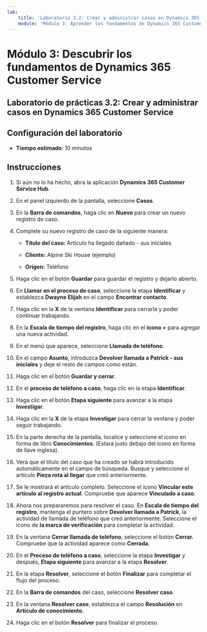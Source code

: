 ```yaml
---
lab:
    title: 'Laboratorio 3.2: Crear y administrar casos en Dynamics 365 Customer Service'
    module: 'Módulo 3: Aprender los fundamentos de Dynamics 365 Customer Service'
---
```


Módulo 3: Descubrir los fundamentos de Dynamics 365 Customer Service
========================

## Laboratorio de prácticas 3.2: Crear y administrar casos en Dynamics 365 Customer Service

## Configuración del laboratorio

  - **Tiempo estimado**: 10 minutos

## Instrucciones

1. Si aún no lo ha hecho, abra la aplicación **Dynamics 365 Customer Service Hub**. 

2. En el panel izquierdo de la pantalla, seleccione **Casos**. 

3. En la **Barra de comandos**, haga clic en **Nuevo** para crear un nuevo registro de caso.

4. Complete su nuevo registro de caso de la siguiente manera:

	- **Título del caso:** Artículo ha llegado dañado - sus iniciales

	- **Cliente:** Alpine Ski House (ejemplo)

	- **Origen:** Teléfono

5. Haga clic en el botón **Guardar** para guardar el registro y dejarlo abierto. 

6. En **Llamar en el proceso de caso**, seleccione la etapa **Identificar** y establezca **Dwayne Elijah** en el campo **Encontrar contacto**. 

7. Haga clic en la **X** de la ventana **Identificar** para cerrarla y poder continuar trabajando. 

8. En la **Escala de tiempo del registro**, haga clic en el **icono +** para agregar una nueva actividad. 

9. En el menú que aparece, seleccione **Llamada de teléfono**.

10. En el campo **Asunto**, introduzca **Devolver llamada a Patrick - sus iniciales** y deje el resto de campos como están. 

11. Haga clic en el botón **Guardar y cerrar**. 

12. En el **proceso de teléfono a caso**, haga clic en la etapa **Identificar**.

13. Haga clic en el botón **Etapa siguiente** para avanzar a la etapa **Investigar**. 

14. Haga clic en la **X** de la etapa **Investigar** para cerrar la ventana y poder seguir trabajando. 

15. En la parte derecha de la pantalla, localice y seleccione el icono en forma de libro **Conocimientos**. (Estará justo debajo del icono en forma de llave inglesa).

16. Verá que el título del caso que ha creado se habrá introducido automáticamente en el campo de búsqueda. Busque y seleccione el artículo **Pieza rota al llegar** que creó anteriormente. 

17. Se le mostrará el artículo completo. Seleccione el icono **Vincular este artículo al registro actual**. Compruebe que aparece **Vinculado a caso**. 

18. Ahora nos prepararemos para resolver el caso. En **Escala de tiempo del registro**, mantenga el puntero sobre **Devolver llamada a Patrick**, la actividad de llamada de teléfono que creó anteriormente. Seleccione el icono de **la marca de verificación** para completar la actividad. 

19. En la ventana **Cerrar llamada de teléfono**, seleccione el botón **Cerrar.** Compruebe que la actividad aparece como **Cerrada**. 

20. En el **Proceso de teléfono a caso**, seleccione la etapa **Investigar** y después, **Etapa siguiente** para avanzar a la etapa **Resolver**. 

21. En la etapa **Resolver**, seleccione el botón **Finalizar** para completar el flujo del proceso. 

22. En la **Barra de comandos** del caso, seleccione **Resolver caso**.

23. En la ventana **Resolver caso**, establezca el campo **Resolución** en **Artículo de conocimiento**. 

24. Haga clic en el botón **Resolver** para finalizar el proceso. 
